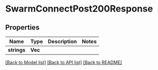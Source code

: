 # SwarmConnectPost200Response

## Properties
Name | Type | Description | Notes
------------ | ------------- | ------------- | -------------
**strings** | **Vec<String>** |  | 

[[Back to Model list]](../README.md#documentation-for-models) [[Back to API list]](../README.md#documentation-for-api-endpoints) [[Back to README]](../README.md)


